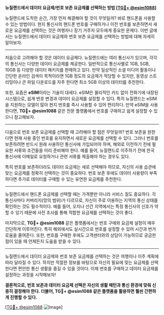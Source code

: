 **뉴질랜드에서 데이터 요금제/번호 보존 요금제를 선택하는 방법 [[TG💪+ @esim1088](https://t.me/s/esim1088)]**

뉴질랜드에 도착한 순간, 가장 먼저 해결해야 할 것이 무엇일까? 바로 핸드폰을 사용할 수 있는 방법이다. 현지 통신사의 핸드폰 번호를 구매하거나 이전 번호를 보존하면서 새로운 요금제를 선택하는 것은 여행자나 장기 거주자 모두에게 중요한 문제다. 이번 글에서는 뉴질랜드에서 데이터 요금제와 번호 보존 요금제를 선택하는 방법에 대해 자세히 알아보자.

---

처음으로 고려해야 할 것은 데이터 요금제다. 뉴질랜드에는 여러 통신사가 있으며, 각각의 통신사는 다양한 데이터 요금제를 제공한다. 일반적으로 통신사별로 1GB, 5GB, 10GB 등 다양한 데이터 패키지를 판매하고 있다. 만약 일상적인 소셜 미디어 활동이나 간단한 온라인 검색이 목적이라면 1GB 정도의 요금제가 적당할 수 있지만, 동영상 스트리밍이나 큰 파일 다운로드를 자주 한다면 최소 5GB 이상의 데이터를 추천한다.

또한, 요즘은 **eSIM**이라는 기술이 대세다. eSIM은 물리적인 카드 없이 전화기에 내장된 시스템으로, 쉽게 번호 변경과 데이터 요금제를 설정할 수 있다. 특히 뉴질랜드는 eSIM을 지원하는 모델이 많아 현지 번호를 즉시 사용할 수 있어 편리하다. 만약 eSIM을 사용한다면, **TG💪+ @esim1088** 같은 전문 플랫폼에서 번호를 구매하고 쉽게 설정할 수 있으니 참고해보자.

---

다음으로 번호 보존 요금제를 선택할 때 고려해야 할 점은 무엇일까? 번호 보존을 원한다면 현재 사용 중인 번호를 유지하면서 새로운 요금제를 선택할 수 있다. 그러나 번호를 보존하려면 반드시 원래 사용하던 통신사에 가입되어야 하며, 해외로 이전하기 전에 필요한 서류와 조건들을 미리 준비해야 한다. 예를 들어, 뉴질랜드로 이주하기 전에 한국 통신사에 이메일로 요청하거나 관련 서류를 제출해야 하는 경우도 있다.

특히 번호를 보존하더라도 데이터 요금제는 새로 선택해야 하므로, 자신의 사용 습관에 맞는 요금제를 정확히 선택하는 것이 중요하다. 번호 보존 후에도 데이터 사용량이 부족하다면 추가로 데이터를 구매할 수 있는 유연한 요금제를 추천한다.

---

뉴질랜드에서 핸드폰 요금제를 선택할 때는 가격뿐만 아니라 서비스 질도 중요하다. 각 통신사마다 커버리지(망의 범위)가 다르므로, 자신이 주로 이용하는 지역의 통신 상태를 확인하는 것도 필수적이다. 예를 들어, 오지나 산간 지역에서는 특정 통신사의 신호가 약할 수 있기 때문에 사전 조사를 통해 적합한 요금제를 선택하는 것이 좋다.

마지막으로, **TG💪+ @esim1088** 같은 플랫폼에서는 번호 구매와 요금제 설정이 매우 간단하게 이루어진다. 특히 해외에서도 실시간으로 번호를 설정할 수 있어 시간과 번거로움을 줄여준다. 또한, 번호를 구매한 후에도 고객센터와의 상담이 가능하므로 궁금한 점이 있을 때 언제든지 도움을 받을 수 있다.

---

뉴질랜드에서 데이터 요금제와 번호 보존 요금제를 선택하는 것은 여행이나 이주 계획에 따라 달라질 수 있다. 하지만 적절한 정보를 바탕으로 자신의 필요에 맞는 요금제를 선택한다면 편안한 통신 생활을 즐길 수 있을 것이다. 이제 번호를 구매하고 데이터 요금제를 설정하는 과정을 시작해보자! 

**결론적으로, 번호 보존과 데이터 요금제 선택은 자신의 생활 패턴과 통신 환경에 맞춰 신중히 결정해야 한다. 더불어, TG💪+ @esim1088 같은 플랫폼을 활용하면 훨씬 간편하게 진행할 수 있다.**

[[TG💪+ @esim1088](https://t.me/s/esim1088) ![Image](https://i.postimg.cc/Y0z9fWf4/image.png)]